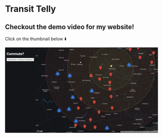 # Transit Telly

## Checkout the demo video for my website! 
Click on the thumbnail below ⬇️

[![Checkout the demo video](thumbnail.png)](https://www.youtube.com/watch?v=KgvUnesLxYw)


